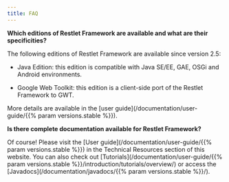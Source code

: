```yaml
---
title: FAQ
---
```


**Which editions of Restlet Framework are available and what are their specificities?**

The following editions of Restlet Framework are available since version 2.5:

- Java Edition: this edition is compatible with Java SE/EE, GAE, OSGi and Android environments.

- Google Web Toolkit: this edition is a client-side port of the Restlet Framework to GWT.

More details are available in the [user guide](/documentation/user-guide/{{% param versions.stable %}}).

**Is there complete documentation available for Restlet Framework?**

Of course! Please visit the [User guide](/documentation/user-guide/{{% param versions.stable %}}) in the Technical Resources section of this website.
You can also check out [Tutorials](/documentation/user-guide/{{% param versions.stable %}}/introduction/tutorials/overview/) or access the [Javadocs](/documentation/javadocs/{{% param versions.stable %}}/).
